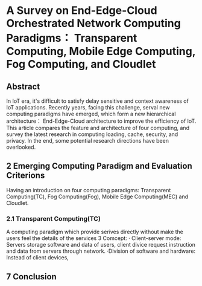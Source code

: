 # A Survey on End-Edge-Cloud Orchestrated Network Computing Paradigms： Transparent Computing, Mobile Edge Computing, Fog Computing, and Cloudlet
## Abstract
In IoT era, it's difficult to satisfy delay sensitive and context awareness of IoT applications. Recently years, facing this challenge, serval new computing paradigms have emerged,  which form a new hierarchical architecture： End-Edge-Cloud architecture to improve the efficiency of IoT. This article compares the feature and architecture of four computing, and survey the latest research in computing loading, cache, security, and privacy. In the end, some potential research directions have been overlooked.
## 2 Emerging Computing Paradigm and Evaluation Criterions
Having an introduction on four computing paradigms: Transparent Computing(TC), Fog Computing(Fog), Mobile Edge Computing(MEC) and Cloudlet.
### 2.1 Transparent Computing(TC)
A computing paradigm which provide serives directly without make the users feel the details of the services
3 Comcept:
· Client-server mode: Servers storage software and data of users, client divice request instruction and data from servers through network.
·Division of software and hardware: Instead of client devices, 


## 7 Conclusion
